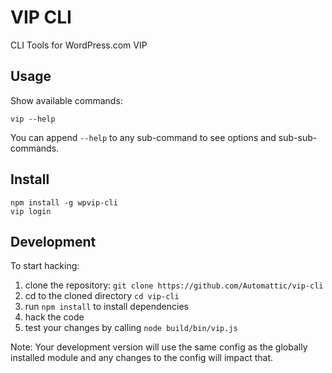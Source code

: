 # VIP CLI

CLI Tools for WordPress.com VIP

## Usage

Show available commands:

```
vip --help
```

You can append `--help` to any sub-command to see options and sub-sub-commands.

## Install

```
npm install -g wpvip-cli
vip login
```

## Development

To start hacking:

1. clone the repository: `git clone https://github.com/Automattic/vip-cli`
1. cd to the cloned directory `cd vip-cli`
1. run `npm install` to install dependencies
1. hack the code
1. test your changes by calling `node build/bin/vip.js`

Note: Your development version will use the same config as the globally installed module and any changes to the config will impact that.
